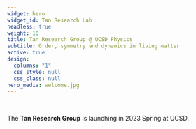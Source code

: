 ```yaml
---
widget: hero
widget_id: Tan Research Lab
headless: true
weight: 10
title: Tan Research Group @ UCSD Physics
subtitle: Order, symmetry and dynamics in living matter
active: true
design:
  columns: "1"
  css_style: null
  css_class: null
hero_media: welcome.jpg
---
```


<br>

The **Tan Research Group** is launching in 2023 Spring at UCSD.
